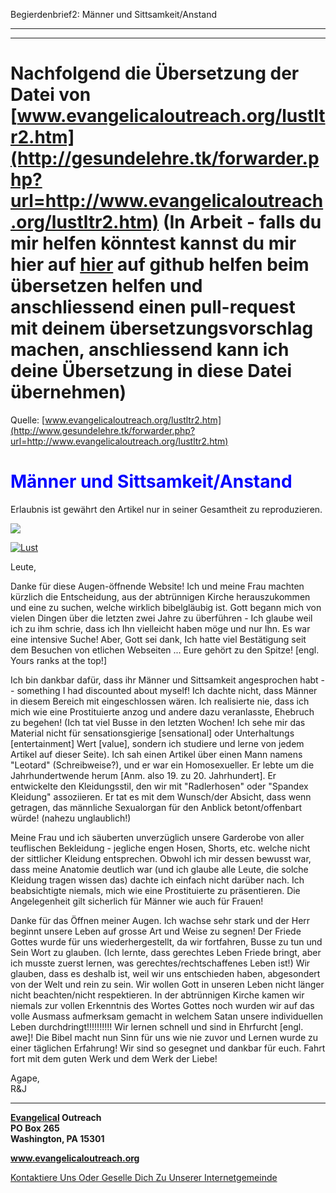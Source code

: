 <!--t Begierdenbrief2: Männer und Sittsamkeit/Anstand - in Arbeit (98% übersetzt) t-->
<!--d Begierdenbrief2: Männer und Sittsamkeit/Anstand - in Arbeit (98% übersetzt) d-->

Begierdenbrief2: Männer und Sittsamkeit/Anstand

- - - 
- - -

# Nachfolgend die Übersetzung der Datei von [www.evangelicaloutreach.org/lustltr2.htm](http://gesundelehre.tk/forwarder.php?url=http://www.evangelicaloutreach.org/lustltr2.htm) (In Arbeit - falls du mir helfen könntest kannst du mir hier auf [hier](https://github.com/gesundelehre/gesundelehre_translate/blob/master/content/static/pornografiesucht/begierdenbrief2.md) auf github helfen beim übersetzen helfen und anschliessend einen pull-request mit deinem übersetzungsvorschlag machen, anschliessend kann ich deine Übersetzung in diese Datei übernehmen)

Quelle: [www.evangelicaloutreach.org/lustltr2.htm](http://www.gesundelehre.tk/forwarder.php?url=http://www.evangelicaloutreach.org/lustltr2.htm)

# <font color="blue">Männer und Sittsamkeit/Anstand</font>

Erlaubnis ist gewährt den Artikel nur in seiner Gesamtheit zu reproduzieren.

![](../files/pictures/006.gif)

[![Lust](../s7.addthis.com/static/btn/v2/lg-share-en.gif)](http://www.addthis.com/bookmark.php?v=250&username=xa-4ce723c86d857fe0)

Leute,

Danke für diese Augen-öffnende Website! Ich und meine Frau machten kürzlich die Entscheidung, aus der abtrünnigen Kirche herauszukommen und eine zu suchen, welche wirklich bibelgläubig ist. Gott begann mich von vielen Dingen über die letzten zwei Jahre zu überführen - Ich glaube weil ich zu ihm schrie, dass ich Ihn vielleicht haben möge und nur Ihn. Es war eine intensive Suche! Aber, Gott sei dank, Ich hatte viel Bestätigung seit dem Besuchen von etlichen Webseiten ... Eure gehört zu den Spitze! [engl. Yours ranks at the top!]

Ich bin dankbar dafür, dass ihr Männer und Sittsamkeit angesprochen habt -- something I had discounted about myself! Ich dachte nicht, dass Männer in diesem Bereich mit eingeschlossen wären. Ich realisierte nie, dass ich mich wie eine Prostituierte anzog und andere dazu veranlasste, Ehebruch zu begehen! (Ich tat viel Busse in den letzten Wochen! Ich sehe mir das Material nicht für sensationsgierige [sensational] oder Unterhaltungs [entertainment] Wert [value], sondern ich studiere und lerne von jedem Artikel auf dieser Seite). Ich sah einen Artikel über einen Mann namens "Leotard" (Schreibweise?), und er war ein Homosexueller. Er lebte um die Jahrhundertwende herum [Anm. also 19. zu 20. Jahrhundert]. Er entwickelte den Kleidungsstil, den wir mit "Radlerhosen" oder "Spandex Kleidung" assoziieren. Er tat es mit dem Wunsch/der Absicht, dass wenn getragen, das männliche Sexualorgan für den Anblick betont/offenbart würde! (nahezu unglaublich!)

Meine Frau und ich säuberten unverzüglich unsere Garderobe von aller teuflischen Bekleidung - jegliche engen Hosen, Shorts, etc. welche nicht der sittlicher Kleidung entsprechen. Obwohl ich mir dessen bewusst war, dass meine Anatomie deutlich war (und ich glaube alle Leute, die solche Kleidung tragen wissen das) dachte ich einfach nicht darüber nach. Ich beabsichtigte niemals, mich wie eine Prostituierte zu präsentieren. Die Angelegenheit gilt sicherlich für Männer wie auch für Frauen!

Danke für das Öffnen meiner Augen. Ich wachse sehr stark und der Herr beginnt unsere Leben auf grosse Art und Weise zu segnen! Der Friede Gottes wurde für uns wiederhergestellt, da wir fortfahren, Busse zu tun und Sein Wort zu glauben. (Ich lernte, dass gerechtes Leben Friede bringt, aber ich musste zuerst lernen, was gerechtes/rechtschaffenes Leben ist!) Wir glauben, dass es deshalb ist, weil wir uns entschieden haben, abgesondert von der Welt und rein zu sein. Wir wollen Gott in unseren Leben nicht länger nicht beachten/nicht respektieren. In der abtrünnigen Kirche kamen wir niemals zur vollen Erkenntnis des Wortes Gottes noch wurden wir auf das volle Ausmass aufmerksam gemacht in welchem Satan unsere individuellen Leben durchdringt!!!!!!!!!! Wir lernen schnell und sind in Ehrfurcht [engl. awe]! Die Bibel macht nun Sinn für uns wie nie zuvor und Lernen wurde zu einer täglichen Erfahrung! Wir sind so gesegnet und dankbar für euch. Fahrt fort mit dem guten Werk und dem Werk der Liebe!

Agape,  
R&J

* * *

**[Evangelical](http://www.gesundelehre.tk/forwarder.php?url=http://www.evangelicaloutreach.org/index.html) Outreach**   
**PO Box 265**  
**Washington, PA 15301**

**www.evangelicaloutreach.org**

[Kontaktiere Uns Oder Geselle Dich Zu Unserer Internetgemeinde](http://www.gesundelehre.tk/forwarder.php?url=http://www.evangelicaloutreach.org/contact.html)